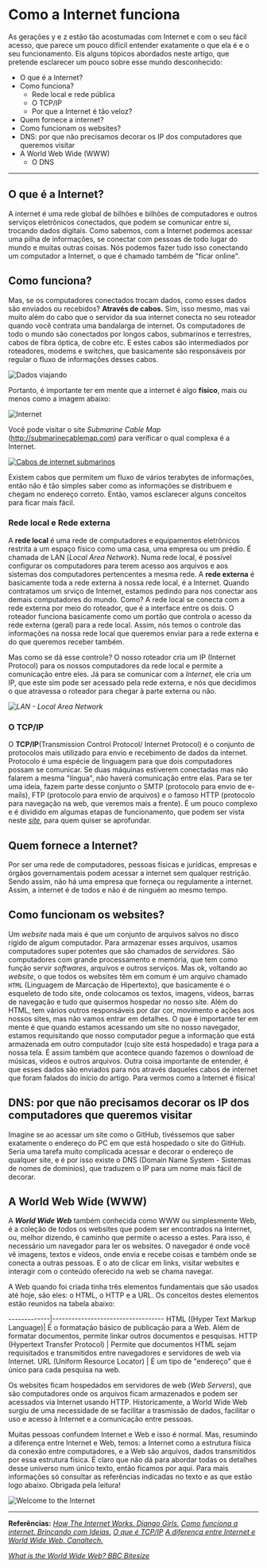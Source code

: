 # Como a Internet funciona

As gerações y e z estão tão acostumadas com Internet e com o seu fácil acesso, que parece um pouco difícil entender exatamente o que ela é e o seu funcionamento. Eis alguns tópicos abordados neste artigo, que pretende esclarecer um pouco sobre esse mundo desconhecido:

- O que é a Internet?
- Como funciona?
    - Rede local e rede pública
    - O TCP/IP
    - Por que a Internet é tão veloz?
- Quem fornece a internet?
- Como funcionam os websites?
- DNS: por que não precisamos decorar os IP dos computadores que queremos visitar
- A World Web Wide (WWW)
    - O DNS

***

## O que é a Internet?

A internet é uma rede global de bilhões e bilhões de computadores e outros serviços eletrônicos conectados, que podem se comunicar entre si, trocando dados digitais. Como sabemos, com a Internet podemos acessar uma pilha de informações, se conectar com pessoas de todo lugar do mundo e muitas outras coisas. Nós podemos fazer tudo isso conectando um computador a Internet, o que é chamado também de "ficar online".

## Como funciona?
 Mas, se os computadores conectados trocam dados, como esses dados são enviados ou recebidos? **Através de cabos.** Sim, isso mesmo, mas vai muito além do cabo que o servidor da sua internet conecta no seu roteador quando você contrata uma bandalarga de internet. Os computadores de todo o mundo são conectados por longos cabos, submarinos e terrestres, cabos de fibra óptica, de cobre etc. E estes cabos são intermediados por roteadores, modems e switches, que basicamente são responsáveis por regular o fluxo de informações desses cabos.

 ![Dados viajando](assets/dados-viajando.gif "Fluxo de dados")

Portanto, é importante ter em mente que a internet é algo **físico**, mais ou menos como a imagem abaixo:

![Internet](assets/internet.png "Internet - Representação esquemática")

Você pode visitar o site *Submarine Cable Map* (<http://submarinecablemap.com>) para verificar o qual complexa é a Internet.

[![Cabos de internet submarinos](assets/internet-cables.png "Mapa de cabos de internet submarinos")](https://www.submarinecablemap.com/)

Existem cabos que permitem um fluxo de vários terabytes de informações, então não é tão simples saber como as informações se distribuem e chegam no endereço correto. Então, vamos esclarecer alguns conceitos para ficar mais fácil.

### Rede local e Rede externa
A **rede local** é uma rede de computadores e equipamentos eletrônicos restrita a um espaço físico como uma casa, uma empresa ou um prédio. É chamada de LAN (*Local Area Network*). Numa rede local, é possível configurar os computadores para terem acesso aos arquivos e aos sistemas dos computadores pertencentes a mesma rede.
A **rede externa** é basicamente toda a rede externa à nossa rede local, é a Internet. Quando contratamos um srviço de Internet, estamos pedindo para nos conectar aos demais computadores do mundo.
Como? A rede local se conecta com a rede externa por meio do roteador, que é a interface entre os dois. O roteador funciona basicamente como um portão que controla o acesso da rede externa (geral) para a rede local. Assim, nós temos o controle das informações na nossa rede local que queremos enviar para a rede externa e do que queremos receber também.

Mas como se dá esse controle? O nosso roteador cria um IP (Internet Protocol) para os nossos computadores da rede local e permite a comunicação entre eles. Já para se comunicar com a *Internet*, ele cria um IP, que este sim pode ser acessado pela rede externa, e nós que decidimos o que atravessa o roteador para chegar à parte externa ou não.

*![LAN - Local Area Network](assets/LAN.jpg "LAN Local Area Netwok")*


### O TCP/IP
O **TCP/IP**(Transmission Control Protocol/ Internet Protocol) é o conjunto de protocolos mais utilizado para envio e recebimento de dados da internet. Protocolo é uma espécie de linguagem para que dois computadores possam se comunicar. Se duas máquinas estiverem conectadas mas não falarem a mesma "língua", não haverá comunicação entre elas. Para se ter uma ideia, fazem parte desse conjunto o SMTP (protocolo para envio de e-mails), FTP (protocolo para envio de arquivos) e o famoso HTTP (protocolo para navegação na web, que veremos mais a frente).
 É um pouco complexo e é dividido em algumas etapas de funcionamento, que podem ser vista neste *[site](https://www.citisystems.com.br/protocolo-tcp-ip/ "Entenda como Funciona o Protocolo TCP-IP")*, para quem quiser se aprofundar.

## Quem fornece a Internet?
Por ser uma rede de computadores, pessoas físicas e jurídicas, empresas e órgãos governamentais podem acessar a internet sem qualquer restrição. Sendo assim, não há uma empresa que forneça ou regulamente a internet. Assim, a internet é de todos e não é de ninguém ao mesmo tempo.

## Como funcionam os websites?
Um *website* nada mais é que um conjunto de arquivos salvos no disco rígido de algum computador. Para armazenar esses arquivos, usamos computadores super potentes  que são chamados de *servidores*. São computadores com grande processamento e memória, que tem como função servir *softwares*, arquivos e outros serviços. Mas ok, voltando ao *website*, o que todos os websites têm em comum é um arquivo chamado `HTML` (Linguagem de Marcação de Hipertexto), que basicamente é o esqueleto de todo site, onde colocamos os textos, imagens, vídeos, barras de navegação e tudo que quisermos hospedar no nosso site.
Além do HTML, tem vários outros responsáveis por dar cor, movimento e ações aos nossos sites, mas não vamos entrar em detalhes.
O que é importante ter em mente é que quando estamos acessando um site no nosso navegador, estamos requisitando que nosso computador pegue a informação que está armazenada em outro computador (cujo site está hospedado) e traga para a nossa tela. É assim também que acontece quando fazemos o download de músicas, vídeos e outros arquivos. 
Outra coisa importante de entender, é que esses dados são enviados para nós através daqueles cabos de internet que foram falados do início do artigo. Para vermos como a Internet é física!

## DNS: por que não precisamos decorar os IP dos computadores que queremos visitar
Imagine se ao acessar um site como o GitHub, tivéssemos que saber exatamente o endereço do PC em que está hospedado o site do GitHub. Seria uma tarefa muito complicada acessar e decorar o endereço de qualquer site, e é por isso existe o DNS (Domain Name System - Sistemas de nomes de domínios), que traduzem o IP para um nome mais fácil de decorar.

## A World Web Wide (WWW)
A ***World Wide Web*** também conhecida como WWW ou simplesmente Web, é a coleção de todos os websites que podem ser encontrados na Internet, ou, melhor dizendo, é caminho que permite o acesso a estes. Para isso, é necessário um navegador para ler os websites. O navegador é onde você vê imagens, textos e vídeos, onde envia e recebe coisas e também onde se conecta a outras pessoas. E o ato de clicar em links, visitar websites e interagir com o conteúdo oferecido na web se chama navegar.

A Web quando foi criada tinha três elementos fundamentais que são usados até hoje, são eles: o HTML, o HTTP e a URL. Os conceitos destes elementos estão reunidos na tabela abaixo: 

-------------|-----------------------------------
HTML ((Hyper Text Markup Language)| É o formatação básico de publicação para a Web. Além de formatar documentos, permite linkar outros documentos e pesquisas.
HTTP (Hypertext Transfer Protocol) | Permite que documentos HTML sejam requisitados e transmitidos entre navegadores e servidores de web via Internet.
URL (Uniform Resource Locator) | É um tipo de "endereço" que é único para cada pesquisa na web.

Os websites ficam hospedados em servidores de web (*Web Servers*), que são computadores onde os arquivos ficam armazenados e podem ser acessados via Internet usando HTTP.
Historicamente, a World Wide Web surgiu de uma necessidade de se facilitar a trasmissão de dados, facilitar o uso e acesso à Internet e a comunicação entre pessoas.

Muitas pessoas confundem Internet e Web e isso é normal. Mas, resumindo a diferença entre Internet e Web, temos: a Internet como a estrutura física da conexão entre computadores, e a Web são arquivos, dados transmitidos por essa estrutura física. É claro que não dá para abordar todas os detalhes desse universo num único texto, então ficamos por aqui. Para mais informações só consultar as referências indicadas no texto e as que estão logo abaixo. Obrigada pela leitura!

![Welcome to the Internet](assets/welcome-to-the-internet.gif "Bem-vindo a Internet!")


***

**Referências:**
*[How The Internet Works. Django Girls.](https://tutorial.djangogirls.org/en/how_the_internet_works/)*
*[Como funciona a internet. Brincando com Ideias.](youtube.com/watch?v=1G48PTHxMco&t=1662s)*
*[O que é TCP/IP](https://www.tecmundo.com.br/o-que-e/780-o-que-e-tcp-ip-.htm)*
*[A diferença entre Internet e World Wide Web. Canaltech.](https://canaltech.com.br/entretenimento/qual-a-diferenca-entre-internet-e-world-wide-web/)*

*[What is the World Wide Web? BBC Bitesize](https://www.bbc.co.uk/bitesize/topics/zkcqn39/articles/z2nbgk7)*
